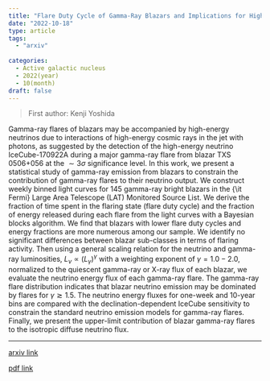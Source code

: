 ```yaml
---
title: "Flare Duty Cycle of Gamma-Ray Blazars and Implications for High-Energy Neutrino Emission"
date: "2022-10-18"
type: article
tags:
  - "arxiv"
  
categories:
  - Active galactic nucleus
  - 2022(year)
  - 10(month)
draft: false
---
```

> First author: Kenji Yoshida

 Gamma-ray flares of blazars may be accompanied by high-energy neutrinos due
to interactions of high-energy cosmic rays in the jet with photons, as
suggested by the detection of the high-energy neutrino IceCube-170922A during a
major gamma-ray flare from blazar TXS 0506+056 at the $\sim3\sigma$
significance level. In this work, we present a statistical study of gamma-ray
emission from blazars to constrain the contribution of gamma-ray flares to
their neutrino output. We construct weekly binned light curves for 145
gamma-ray bright blazars in the {\it Fermi} Large Area Telescope (LAT)
Monitored Source List. We derive the fraction of time spent in the flaring
state (flare duty cycle) and the fraction of energy released during each flare
from the light curves with a Bayesian blocks algorithm. We find that blazars
with lower flare duty cycles and energy fractions are more numerous among our
sample. We identify no significant differences between blazar sub-classes in
terms of flaring activity. Then using a general scaling relation for the
neutrino and gamma-ray luminosities, $L_{\nu} \propto (L_{\gamma})^{\gamma}$
with a weighting exponent of ${\gamma} = 1.0 - 2.0$, normalized to the
quiescent gamma-ray or X-ray flux of each blazar, we evaluate the neutrino
energy flux of each gamma-ray flare. The gamma-ray flare distribution indicates
that blazar neutrino emission may be dominated by flares for
$\gamma\gtrsim1.5$. The neutrino energy fluxes for one-week and 10-year bins
are compared with the declination-dependent IceCube sensitivity to constrain
the standard neutrino emission models for gamma-ray flares. Finally, we present
the upper-limit contribution of blazar gamma-ray flares to the isotropic
diffuse neutrino flux.

---
[arxiv link](http://arxiv.org/abs/2210.10011v1)

[pdf link](http://arxiv.org/pdf/2210.10011v1)